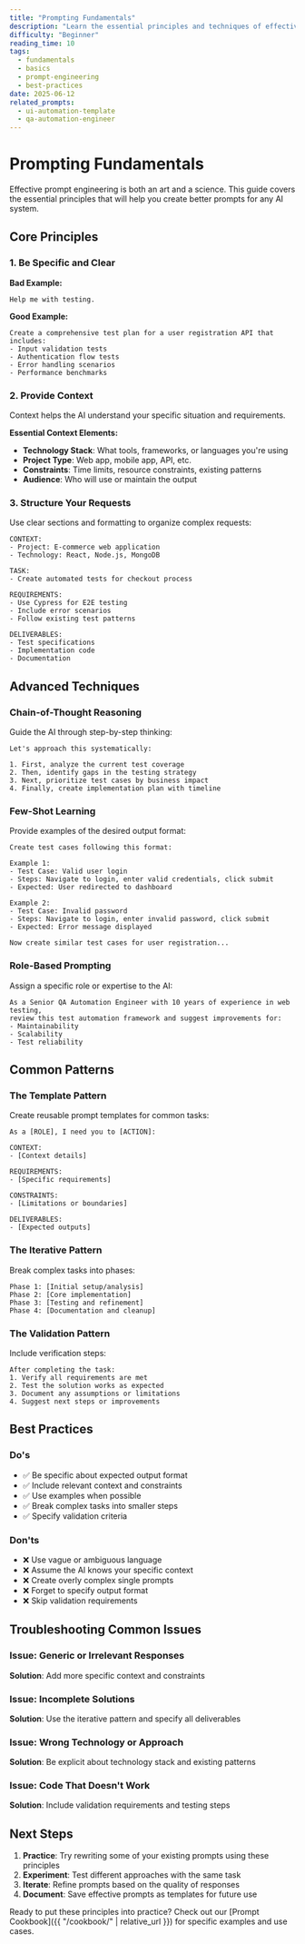 ```yaml
---
title: "Prompting Fundamentals"
description: "Learn the essential principles and techniques of effective prompt engineering"
difficulty: "Beginner"
reading_time: 10
tags:
  - fundamentals
  - basics
  - prompt-engineering
  - best-practices
date: 2025-06-12
related_prompts:
  - ui-automation-template
  - qa-automation-engineer
---
```


# Prompting Fundamentals

Effective prompt engineering is both an art and a science. This guide covers the essential principles that will help you create better prompts for any AI system.

## Core Principles

### 1. Be Specific and Clear

**Bad Example:**
```
Help me with testing.
```

**Good Example:**
```
Create a comprehensive test plan for a user registration API that includes:
- Input validation tests
- Authentication flow tests
- Error handling scenarios
- Performance benchmarks
```

### 2. Provide Context

Context helps the AI understand your specific situation and requirements.

**Essential Context Elements:**
- **Technology Stack**: What tools, frameworks, or languages you're using
- **Project Type**: Web app, mobile app, API, etc.
- **Constraints**: Time limits, resource constraints, existing patterns
- **Audience**: Who will use or maintain the output

### 3. Structure Your Requests

Use clear sections and formatting to organize complex requests:

```
CONTEXT:
- Project: E-commerce web application
- Technology: React, Node.js, MongoDB

TASK:
- Create automated tests for checkout process

REQUIREMENTS:
- Use Cypress for E2E testing
- Include error scenarios
- Follow existing test patterns

DELIVERABLES:
- Test specifications
- Implementation code
- Documentation
```

## Advanced Techniques

### Chain-of-Thought Reasoning

Guide the AI through step-by-step thinking:

```
Let's approach this systematically:

1. First, analyze the current test coverage
2. Then, identify gaps in the testing strategy
3. Next, prioritize test cases by business impact
4. Finally, create implementation plan with timeline
```

### Few-Shot Learning

Provide examples of the desired output format:

```
Create test cases following this format:

Example 1:
- Test Case: Valid user login
- Steps: Navigate to login, enter valid credentials, click submit
- Expected: User redirected to dashboard

Example 2:
- Test Case: Invalid password
- Steps: Navigate to login, enter invalid password, click submit
- Expected: Error message displayed

Now create similar test cases for user registration...
```

### Role-Based Prompting

Assign a specific role or expertise to the AI:

```
As a Senior QA Automation Engineer with 10 years of experience in web testing, 
review this test automation framework and suggest improvements for:
- Maintainability
- Scalability  
- Test reliability
```

## Common Patterns

### The Template Pattern

Create reusable prompt templates for common tasks:

```
As a [ROLE], I need you to [ACTION]:

CONTEXT:
- [Context details]

REQUIREMENTS:
- [Specific requirements]

CONSTRAINTS:
- [Limitations or boundaries]

DELIVERABLES:
- [Expected outputs]
```

### The Iterative Pattern

Break complex tasks into phases:

```
Phase 1: [Initial setup/analysis]
Phase 2: [Core implementation]
Phase 3: [Testing and refinement]
Phase 4: [Documentation and cleanup]
```

### The Validation Pattern

Include verification steps:

```
After completing the task:
1. Verify all requirements are met
2. Test the solution works as expected
3. Document any assumptions or limitations
4. Suggest next steps or improvements
```

## Best Practices

### Do's
- ✅ Be specific about expected output format
- ✅ Include relevant context and constraints
- ✅ Use examples when possible
- ✅ Break complex tasks into smaller steps
- ✅ Specify validation criteria

### Don'ts
- ❌ Use vague or ambiguous language
- ❌ Assume the AI knows your specific context
- ❌ Create overly complex single prompts
- ❌ Forget to specify output format
- ❌ Skip validation requirements

## Troubleshooting Common Issues

### Issue: Generic or Irrelevant Responses
**Solution**: Add more specific context and constraints

### Issue: Incomplete Solutions
**Solution**: Use the iterative pattern and specify all deliverables

### Issue: Wrong Technology or Approach
**Solution**: Be explicit about technology stack and existing patterns

### Issue: Code That Doesn't Work
**Solution**: Include validation requirements and testing steps

## Next Steps

1. **Practice**: Try rewriting some of your existing prompts using these principles
2. **Experiment**: Test different approaches with the same task
3. **Iterate**: Refine prompts based on the quality of responses
4. **Document**: Save effective prompts as templates for future use

Ready to put these principles into practice? Check out our [Prompt Cookbook]({{ "/cookbook/" | relative_url }}) for specific examples and use cases. 
